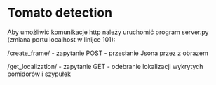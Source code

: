 # Tomato detection
Aby umożliwić komunikacje http należy uruchomić program server.py (zmiana portu localhost w linijce 101):

/create_frame/ - zapytanie POST - przesłanie Jsona przez z obrazem

/get_localization/ - zapytanie GET - odebranie lokalizacji wykrytych pomidorów i szypułek
